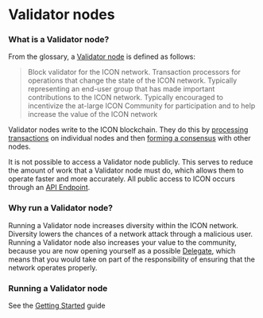 # Validator nodes

### What is a Validator node? <a href="#why-should-i-run-an-ethereum-node" id="why-should-i-run-an-ethereum-node"></a>

From the glossary, a [Validator node](https://icon.community/glossary/validator-node/) is defined as follows:

> Block validator for the ICON network. Transaction processors for operations that change the state of the ICON network. Typically representing an end-user group that has made important contributions to the ICON network. Typically encouraged to incentivize the at-large ICON Community for participation and to help increase the value of the ICON network

Validator nodes write to the ICON blockchain. They do this by [processing transactions](../../icon-stack/icon-execution-environments/) on individual nodes and then [forming a consensus](../computational-utilities/consensus-mechanism.md) with other nodes.

It is not possible to access a Validator node publicly. This serves to reduce the amount of work that a Validator node must do, which allows them to operate faster and more accurately. All public access to ICON occurs through an [API Endpoint](api-endpoints.md).

### Why run a Validator node?

Running a Validator node increases diversity within the ICON network. Diversity lowers the chances of a network attack through a malicious user. Running a Validator node also increases your value to the community, because you are now opening yourself as a possible [Delegate](../governance/delegates.md), which means that you would take on part of the responsibility of ensuring that the network operates properly.

### Running a Validator node

See the [Getting Started](../../getting-started/how-to-run-a-validator-node.md) guide
